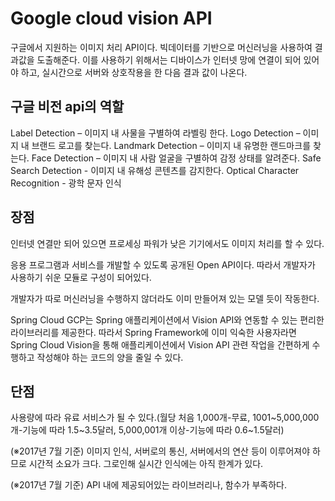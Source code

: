 Google cloud vision API
=================
구글에서 지원하는 이미지 처리 API이다. 빅데이터를 기반으로
머신러닝을 사용하여 결과값을 도출해준다. 이를 사용하기 위해서는
디바이스가 인터넷 망에 연결이 되어 있어야 하고, 실시간으로 서버와
상호작용을 한 다음 결과 값이 나온다.

구글 비전 api의 역할
----------------------
Label Detection – 이미지 내 사물을 구별하여 라벨링 한다.
Logo Detection – 이미지 내 브랜드 로고를 찾는다.
Landmark Detection – 이미지 내 유명한 랜드마크를 찾는다.
Face Detection – 이미지 내 사람 얼굴을 구별하여 감정 상태를 알려준다.
Safe Search Detection - 이미지 내 유해성 콘텐츠를 감지한다.
Optical Character Recognition - 광학 문자 인식

장점
-----
인터넷 연결만 되어 있으면 프로세싱 파워가 낮은 기기에서도 이미지 처리를 할 수 있다.

응용 프로그램과 서비스를 개발할 수 있도록 공개된 Open API이다. 따라서 개발자가 사용하기 쉬운 모듈로 구성이 되어있다.

개발자가 따로 머신러닝을 수행하지 않더라도 이미 만들어져 있는 모델 듯이 작동한다.

Spring Cloud GCP는 Spring 애플리케이션에서 Vision API와 연동할 수 있는 편리한 라이브러리를 제공한다. 따라서 Spring Framework에 이미 익숙한 사용자라면 Spring Cloud Vision을 통해 애플리케이션에서 Vision API 관련 작업을 간편하게 수행하고 작성해야 하는 코드의 양을 줄일 수 있다.

단점
-----
사용량에 따라 유료 서비스가 될 수 있다.(월당 처음 1,000개-무료, 1001~5,000,000개-기능에 따라 1.5~3.5달러, 5,000,001개 이상-기능에 따라 0.6~1.5달러)

(※2017년 7월 기준) 이미지 인식, 서버로의 통신, 서버에서의 연산 등이 이루어져야
하므로 시간적 소요가 크다. 그로인해 실시간 인식에는 아직
한계가 있다.

(※2017년 7월 기준) API 내에 제공되어있는 라이브러리나, 함수가 부족하다.